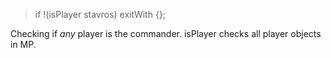 > if !(isPlayer stavros) exitWith {};

Checking if *any* player is the commander. isPlayer checks all player objects in MP.
